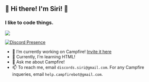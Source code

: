 ## 👋 Hi there! I'm Siri! 👋
### I like to code things.

![](https://komarev.com/ghpvc/?username=badlexsiri&label=View%20Count&color=303030&style=flat)

[![Discord Presence](https://lanyard.cnrad.dev/api/875420328128548995)](https://discord.com/users/875420328128548995)

- 🔭 I’m currently working on Campfire! [Invite it here](https://discord.com/oauth2/authorize?client_id=898572387270946878&permissions=8&scope=applications.commands%20bot%20identify)
- 🌱 Currently, I'm learning HTML!
- 💬 Ask me about Campfire!
- 📫 To reach me, email `discords.siri@gmail.com`. For any Campfire inqueries, email `help.campfirebot@gmail.com`.